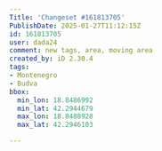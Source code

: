 ```yaml
---
Title: 'Changeset #161813705'
PublishDate: 2025-01-27T11:12:15Z
id: 161813705
user: dada24
comment: new tags, area, moving area
created_by: iD 2.30.4
tags:
- Montenegro
- Budva
bbox:
  min_lon: 18.8486992
  min_lat: 42.2944679
  max_lon: 18.8488928
  max_lat: 42.2946103

---
```

